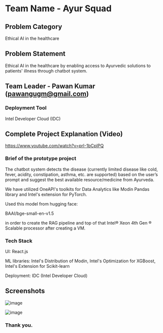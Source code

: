 # Team Name - Ayur Squad
## Problem Category
Ethical AI in the healthcare

## Problem Statement 
Ethical AI in the healthcare by enabling access to Ayurvedic solutions to patients' illness through chatbot system.

## Team Leader - Pawan Kumar (pawangugm@gmail.com)

### Deployment Tool
Intel Developer Cloud (IDC)

## Complete Project Explanation (Video)
https://www.youtube.com/watch?v=prI-1bCpIPQ


### Brief of the prototype project

The chatbot system detects the disease (currently limited disease like cold, fever, acidity, constipation, asthma, etc. are supported) based on the user’s prompt and suggest the best available resource/medicine from Ayurveda.

We have utilized OneAPI's toolkits for Data Analytics like Modin Pandas library and Intel's extension for PyTorch.

Used this model from hugging face: 

BAAI/bge-small-en-v1.5

in order to create the RAG pipeline and top of that Intel® Xeon 4th Gen ® Scalable processor after creating a VM.


### Tech Stack

UI: React.js

ML libraries: Intel's Distribution of Modin, Intel's Optimization for XGBoost, Intel's Extension for Scikit-learn

Deployment: IDC (Intel Developer Cloud)

## Screenshots

![image](https://github.com/pawan-kumar-108/AyurMed/assets/126077105/e6dd6cd9-74b2-4fc3-bf39-847669f719ea)

![image](https://github.com/pawan-kumar-108/AyurMed/assets/126077105/8e6968b7-80da-4935-a5d4-ac481285f5a7)


### Thank you.

